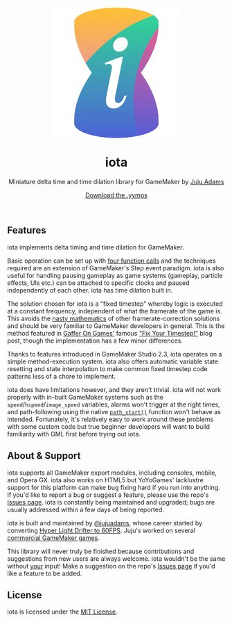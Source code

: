 <p align="center"><img src="https://raw.githubusercontent.com/JujuAdams/iota/master/LOGO.png" style="display:block; margin:auto; width:300px"></p>
<h1 align="center">iota</h1>
<p align="center">Miniature delta time and time dilation library for GameMaker by <a href="https://www.jujuadams.com/" target="_blank">Juju Adams</a></p>
<p align="center"><a href="https://github.com/JujuAdams/iota/releases/">Download the .yymps</a></p>

&nbsp;

## Features

iota implements delta timing and time dilation for GameMaker.

Basic operation can be set up with [four function calls](setting-up) and the techniques required are an extension of GameMaker's Step event paradigm. iota is also useful for handling pausing gameplay as game systems (gameplay, particle effects, UIs etc.) can be attached to specific clocks and paused independently of each other. iota has time dilation built in.

The solution chosen for iota is a "fixed timestep" whereby logic is executed at a constant frequency, independent of what the framerate of the game is. This avoids the [nasty mathematics](https://forum.yoyogames.com/index.php?threads/benefits-of-using-deltatime.46495/) of other framerate-correction solutions and should be very familiar to GameMaker developers in general. This is the method featured in [Gaffer On Games'](https://gafferongames.com/) famous ["Fix Your Timestep!"](https://gafferongames.com/post/fix_your_timestep/) blog post, though the implementation has a few minor differences.

Thanks to features introduced in GameMaker Studio 2.3, iota operates on a simple method-execution system. iota also offers automatic variable state resetting and state interpolation to make common fixed timestep code patterns less of a chore to implement.

iota does have limitations however, and they aren't trivial. iota will not work properly with in-built GameMaker systems such as the `speed`/`hspeed`/`image_speed` variables, alarms won't trigger at the right times, and path-following using the native [`path_start()`](https://manual.yoyogames.com/GameMaker_Language/GML_Reference/Asset_Management/Paths/path_start.htm) function won't behave as intended. Fortunately, it's relatively easy to work around these problems with some custom code but true beginner developers will want to build familiarity with GML first before trying out iota.

## About & Support

iota supports all GameMaker export modules, including consoles, mobile, and Opera GX. iota also works on HTML5 but YoYoGames' lacklustre support for this platform can make bug fixing hard if you run into anything. If you'd like to report a bug or suggest a feature, please use the repo's [Issues page](https://github.com/JujuAdams/iota/issues). iota is constantly being maintained and upgraded; bugs are usually addressed within a few days of being reported.

iota is built and maintained by [@jujuadams](https://twitter.com/jujuadams), whose career started by converting [Hyper Light Drifter to 60FPS](https://www.youtube.com/watch?v=LvL9Rt6JVlk). Juju's worked on several [commercial GameMaker games](http://www.jujuadams.com/).

This library will never truly be finished because contributions and suggestions from new users are always welcome. iota wouldn't be the same without [your](https://tenor.com/search/whos-awesome-gifs) input! Make a suggestion on the repo's [Issues page](https://github.com/JujuAdams/iota/issues) if you'd like a feature to be added.

## License

iota is licensed under the [MIT License](https://github.com/JujuAdams/iota/blob/master/LICENSE).

